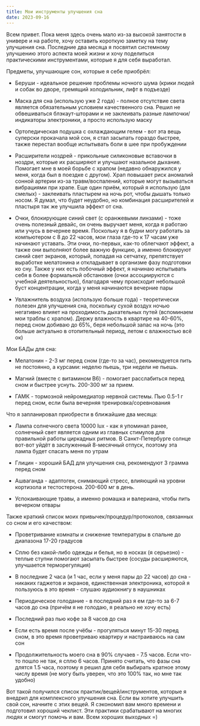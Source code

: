 ```yaml
---
title: Мои инструменты улучшения сна
date: 2023-09-16
---
```


Всем привет. Пока меня здесь очень мало из-за высокой занятости в универе и на работе, хочу оставить короткую заметку на тему улучшения сна. Последние два месяца я посвятил системному улучшению этого аспекта моей жизни и хочу поделиться практическими инструментами, которые я для себя выработал.

Предметы, улучшающие сон, которые я себе приобрёл:
- Беруши - идеальное решение проблемы ночного шума (крики людей и собак во дворе, гремящий холодильник, лифт в подъезде)

- Маска для сна (использую уже 2 года) - полное отсутствие света является обязательным условием качественного сна. Решил не обвешиваться блэкаут-шторами и не заклеивать разные лампочки/индикаторы электроники, а просто использую маску

- Ортопедическая подушка с охлаждающим гелем - вот эта вещь суперски прокачала мой сон, я стал засыпать гораздо быстрее, также перестал вообще испытывать боли в шее при пробуждении

- Расширители ноздрей - прикольные силиконовые вставочки в ноздри, которые их расширяют и улучшают назальное дыхание. Помогает мне в моей борьбе с храпом (недавно обнаружился у меня, когда был в поездке с другом). Храп повышает риск аномалий сонной артерии из-за травм/воспалений, которые могут вызываться вибрациями при храпе. Еще один приём, который я использую (для смелых) - заклеивать пластырем на ночь рот, чтобы дышать только носом. Я думал, что будет неудобно, но комбинация расширителей и пластыря так же улучшила эффект от сна.

- Очки, блокирующие синий свет (с оранжевыми линзами) - тоже очень полезный девайс, он очень выручает меня, когда я работаю или учусь в вечернее время. Поскольку я в будни могу работать за компьютером с 8 до 22 часов, мои глаза где-то к 17 часам уже начинают уставать. Эти очки, по-первых, как-то облегчают эффект, а также они выполняют более важную функцию, а именно блокируют синий свет экранов, который, попадая на сетчатку, препятствует выработке мелатонина и откладывает в организме фазу подготовки ко сну. Также у них есть побочный эффект, я начинаю испытывать себя в более формальной обстановке (очки ассоциируются с учебной деятельностью), благодаря чему происходит небольшой буст концентрации, когда у меня начинаются вечерние пары

- Увлажнитель воздуха (использую больше года) - теоретически полезен для улучшения сна, поскольку сухой воздух ночью негативно влияет на проходимость дыхательных путей (вспоминаем мои траблы с храпом). Держу влажность в квартире на 40-60%, перед сном добиваю до 65%, беря небольшой запас на ночь (это больше актуально в отопительный период, летом с влажностью всё ок)

Мои БАДы для сна:
- Мелатонин - 2-3 мг перед сном (где-то за час), рекомендуется пить не постоянно, а курсами: неделю пьешь, три недели не пьешь.

- Магний (вместе с витамином B6) - помогает расслабиться перед сном и быстрее уснуть. 200-300 мг за прием.

- ГАМК - тормозной нейромедиатор нервной системы. Пью 0.5-1 г перед сном, если была вечерняя тренировка/соревнования

Что я запланировал приобрести в ближайшие два месяца:
- Лампа солнечного света 10000 lux - как я упоминал ранее, солнечный свет является одним из главных стимулов для правильной работы циркадных ритмов. В Санкт-Петербурге солнце вот-вот уйдёт в заслуженный 8-месячный отпуск, поэтому эта лампа будет спасать меня по утрам

- Глицин - хороший БАД для улучшения сна, рекомендуют 3 грамма перед сном

- Ашваганда - адаптоген, снимающий стресс, влияющий на уровни кортизола и тестостерона. 200-600 мг в день.

- Успокаивающие травы, а именно ромашка и валериана, чтобы пить вечерком отвары

Также краткий список моих привычек/процедур/протоколов, связанных со сном и его качеством:
- Проветривание комнаты и снижение температуры в спальне до диапазона 17-20 градусов

- Сплю без какой-либо одежды и белья, но в носках (я серьезно) - теплые ступни помогают засыпать быстрее (сосуды расширяются, улучшается терморегуляция)

- В последние 2 часа (и 1 час, если у меня пары до 22 часов) до сна - никаких гаджетов и экранов, единственная электроника, которой я пользуюсь в это время - слушаю аудиокнигу в наушниках

- Периодическое голодание - в последний раз я ем где-то за 6-7 часов до сна (причём я не голодаю, я реально не хочу есть)

- Последний раз пью кофе за 8 часов до сна

- Если есть время после учёбы - прогуляться минут 15-30 перед сном, в это время проветриваю квартиру и настраиваюсь на сам сон

- Продолжительность моего сна в 90% случаев - 7.5 часов. Если что-то пошло не так, я сплю 6 часов. Принято считать, что фазы сна длятся 1.5 часа, поэтому я решил для себя выбирать кратное этому числу время (не могу быть уверен, что это 100% так, но мне так удобно)



Вот такой получился список практик/вещей/инструментов, которые я внедрил для комплексного улучшения сна. Если вы хотите улучшить свой сон, начните с этих вещей. Я сэкономил вам много времени и подготовил хороший чеклист. Эти практики срабатывают на многих людях и смогут помочь и вам. Всем хороших выходных =)